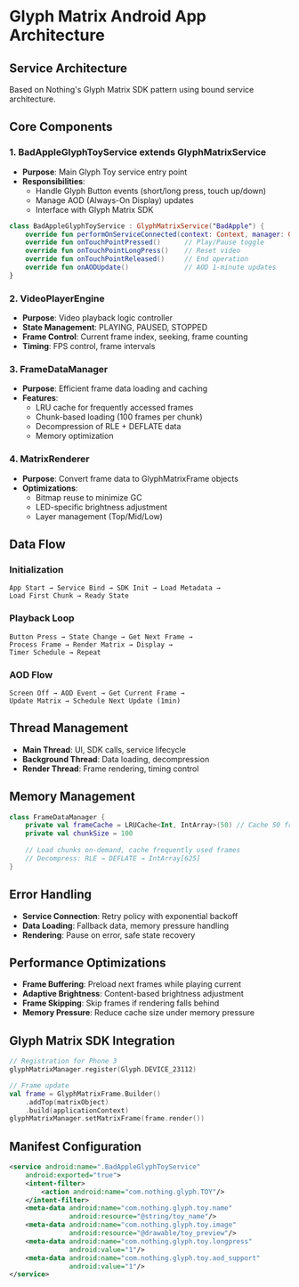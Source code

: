 # Glyph Matrix Android App Architecture

## Service Architecture
Based on Nothing's Glyph Matrix SDK pattern using bound service architecture.

## Core Components

### 1. BadAppleGlyphToyService extends GlyphMatrixService
- **Purpose**: Main Glyph Toy service entry point
- **Responsibilities**:
  - Handle Glyph Button events (short/long press, touch up/down)
  - Manage AOD (Always-On Display) updates
  - Interface with Glyph Matrix SDK

```kotlin
class BadAppleGlyphToyService : GlyphMatrixService("BadApple") {
    override fun performOnServiceConnected(context: Context, manager: GlyphMatrixManager)
    override fun onTouchPointPressed()      // Play/Pause toggle
    override fun onTouchPointLongPress()    // Reset video
    override fun onTouchPointReleased()     // End operation
    override fun onAODUpdate()              // AOD 1-minute updates
}
```

### 2. VideoPlayerEngine
- **Purpose**: Video playback logic controller
- **State Management**: PLAYING, PAUSED, STOPPED
- **Frame Control**: Current frame index, seeking, frame counting
- **Timing**: FPS control, frame intervals

### 3. FrameDataManager  
- **Purpose**: Efficient frame data loading and caching
- **Features**:
  - LRU cache for frequently accessed frames
  - Chunk-based loading (100 frames per chunk)
  - Decompression of RLE + DEFLATE data
  - Memory optimization

### 4. MatrixRenderer
- **Purpose**: Convert frame data to GlyphMatrixFrame objects
- **Optimizations**:
  - Bitmap reuse to minimize GC
  - LED-specific brightness adjustment
  - Layer management (Top/Mid/Low)

## Data Flow

### Initialization
```
App Start → Service Bind → SDK Init → Load Metadata → 
Load First Chunk → Ready State
```

### Playback Loop
```
Button Press → State Change → Get Next Frame → 
Process Frame → Render Matrix → Display → 
Timer Schedule → Repeat
```

### AOD Flow
```
Screen Off → AOD Event → Get Current Frame → 
Update Matrix → Schedule Next Update (1min)
```

## Thread Management
- **Main Thread**: UI, SDK calls, service lifecycle
- **Background Thread**: Data loading, decompression
- **Render Thread**: Frame rendering, timing control

## Memory Management
```kotlin
class FrameDataManager {
    private val frameCache = LRUCache<Int, IntArray>(50) // Cache 50 frames
    private val chunkSize = 100
    
    // Load chunks on-demand, cache frequently used frames
    // Decompress: RLE → DEFLATE → IntArray[625]
}
```

## Error Handling
- **Service Connection**: Retry policy with exponential backoff
- **Data Loading**: Fallback data, memory pressure handling
- **Rendering**: Pause on error, safe state recovery

## Performance Optimizations
- **Frame Buffering**: Preload next frames while playing current
- **Adaptive Brightness**: Content-based brightness adjustment
- **Frame Skipping**: Skip frames if rendering falls behind
- **Memory Pressure**: Reduce cache size under memory pressure

## Glyph Matrix SDK Integration
```kotlin
// Registration for Phone 3
glyphMatrixManager.register(Glyph.DEVICE_23112)

// Frame update
val frame = GlyphMatrixFrame.Builder()
    .addTop(matrixObject)
    .build(applicationContext)
glyphMatrixManager.setMatrixFrame(frame.render())
```

## Manifest Configuration
```xml
<service android:name=".BadAppleGlyphToyService"
    android:exported="true">
    <intent-filter>
        <action android:name="com.nothing.glyph.TOY"/>
    </intent-filter>
    <meta-data android:name="com.nothing.glyph.toy.name" 
               android:resource="@string/toy_name"/>
    <meta-data android:name="com.nothing.glyph.toy.image" 
               android:resource="@drawable/toy_preview"/>
    <meta-data android:name="com.nothing.glyph.toy.longpress" 
               android:value="1"/>
    <meta-data android:name="com.nothing.glyph.toy.aod_support" 
               android:value="1"/>
</service>
```